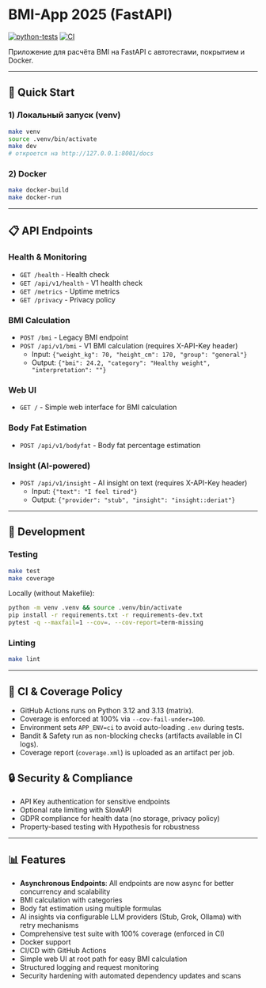 # BMI-App 2025 (FastAPI)
[![python-tests](https://github.com/Katsiarynakavaleuskaya/BMI-App_2025_clean/actions/workflows/python-tests.yml/badge.svg)](https://github.com/Katsiarynakavaleuskaya/BMI-App_2025_clean/actions/workflows/python-tests.yml)
[![CI](https://github.com/Katsiarynakavaleuskaya/BMI-App_2025_clean/actions/workflows/ci.yml/badge.svg)](https://github.com/Katsiarynakavaleuskaya/BMI-App_2025_clean/actions/workflows/ci.yml)

Приложение для расчёта BMI на FastAPI с автотестами, покрытием и Docker.

---

## 🚀 Quick Start

### 1) Локальный запуск (venv)

```bash
make venv
source .venv/bin/activate
make dev
# откроется на http://127.0.0.1:8001/docs
```

### 2) Docker

```bash
make docker-build
make docker-run
```

---

## 📋 API Endpoints

### Health & Monitoring

- `GET /health` - Health check
- `GET /api/v1/health` - V1 health check
- `GET /metrics` - Uptime metrics
- `GET /privacy` - Privacy policy

### BMI Calculation

- `POST /bmi` - Legacy BMI endpoint
- `POST /api/v1/bmi` - V1 BMI calculation (requires X-API-Key header)
  - Input: `{"weight_kg": 70, "height_cm": 170, "group": "general"}`
  - Output: `{"bmi": 24.2, "category": "Healthy weight", "interpretation": ""}`

### Web UI

- `GET /` - Simple web interface for BMI calculation

### Body Fat Estimation

- `POST /api/v1/bodyfat` - Body fat percentage estimation

### Insight (AI-powered)

- `POST /api/v1/insight` - AI insight on text (requires X-API-Key header)
  - Input: `{"text": "I feel tired"}`
  - Output: `{"provider": "stub", "insight": "insight::deriat"}`

---

## 🔧 Development

### Testing

```bash
make test
make coverage
```

Locally (without Makefile):

```bash
python -m venv .venv && source .venv/bin/activate
pip install -r requirements.txt -r requirements-dev.txt
pytest -q --maxfail=1 --cov=. --cov-report=term-missing
```

### Linting

```bash
make lint
```

---

## 🧪 CI & Coverage Policy

- GitHub Actions runs on Python 3.12 and 3.13 (matrix).
- Coverage is enforced at 100% via `--cov-fail-under=100`.
- Environment sets `APP_ENV=ci` to avoid auto-loading `.env` during tests.
- Bandit & Safety run as non-blocking checks (artifacts available in CI logs).
- Coverage report (`coverage.xml`) is uploaded as an artifact per job.

## 🔒 Security & Compliance

- API Key authentication for sensitive endpoints
- Optional rate limiting with SlowAPI
- GDPR compliance for health data (no storage, privacy policy)
- Property-based testing with Hypothesis for robustness

---

## 📊 Features

- **Asynchronous Endpoints**: All endpoints are now async for better concurrency and scalability
- BMI calculation with categories
- Body fat estimation using multiple formulas
- AI insights via configurable LLM providers (Stub, Grok, Ollama) with retry mechanisms
- Comprehensive test suite with 100% coverage (enforced in CI)
- Docker support
- CI/CD with GitHub Actions
- Simple web UI at root path for easy BMI calculation
- Structured logging and request monitoring
- Security hardening with automated dependency updates and scans
